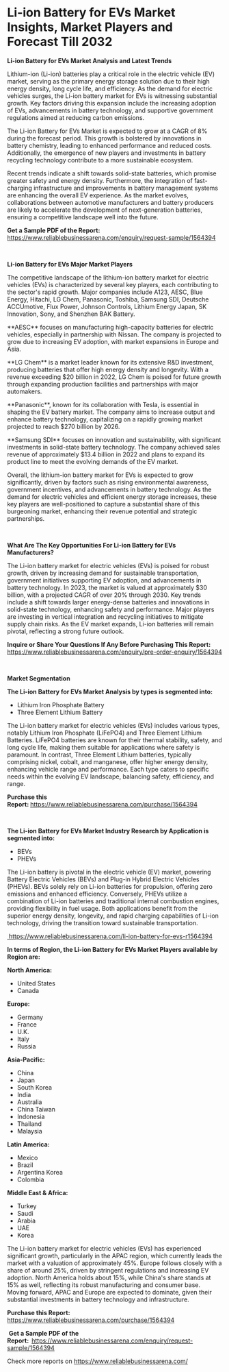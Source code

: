 <p><h1>Li-ion Battery for EVs Market Insights, Market Players and Forecast Till 2032</h1></p><p><strong>Li-ion Battery for EVs Market Analysis and Latest Trends</strong></p>
<p><p>Lithium-ion (Li-ion) batteries play a critical role in the electric vehicle (EV) market, serving as the primary energy storage solution due to their high energy density, long cycle life, and efficiency. As the demand for electric vehicles surges, the Li-ion battery market for EVs is witnessing substantial growth. Key factors driving this expansion include the increasing adoption of EVs, advancements in battery technology, and supportive government regulations aimed at reducing carbon emissions.</p><p>The Li-ion Battery for EVs Market is expected to grow at a CAGR of 8% during the forecast period. This growth is bolstered by innovations in battery chemistry, leading to enhanced performance and reduced costs. Additionally, the emergence of new players and investments in battery recycling technology contribute to a more sustainable ecosystem. </p><p>Recent trends indicate a shift towards solid-state batteries, which promise greater safety and energy density. Furthermore, the integration of fast-charging infrastructure and improvements in battery management systems are enhancing the overall EV experience. As the market evolves, collaborations between automotive manufacturers and battery producers are likely to accelerate the development of next-generation batteries, ensuring a competitive landscape well into the future.</p></p>
<p><strong>Get a Sample PDF of the Report:&nbsp;</strong> <a href="https://www.reliablebusinessarena.com/enquiry/request-sample/1564394?utm_campaign=3183&utm_medium=2&utm_source=Github&utm_content=ia&utm_term=07042025&utm_id=li-ion-battery-for-evs">https://www.reliablebusinessarena.com/enquiry/request-sample/1564394</a></p>
<p>&nbsp;</p>
<p><strong>Li-ion Battery for EVs Major Market Players</strong></p>
<p><p>The competitive landscape of the lithium-ion battery market for electric vehicles (EVs) is characterized by several key players, each contributing to the sector's rapid growth. Major companies include A123, AESC, Blue Energy, Hitachi, LG Chem, Panasonic, Toshiba, Samsung SDI, Deutsche ACCUmotive, Flux Power, Johnson Controls, Lithium Energy Japan, SK Innovation, Sony, and Shenzhen BAK Battery.</p><p>**AESC** focuses on manufacturing high-capacity batteries for electric vehicles, especially in partnership with Nissan. The company is projected to grow due to increasing EV adoption, with market expansions in Europe and Asia.</p><p>**LG Chem** is a market leader known for its extensive R&D investment, producing batteries that offer high energy density and longevity. With a revenue exceeding $20 billion in 2022, LG Chem is poised for future growth through expanding production facilities and partnerships with major automakers.</p><p>**Panasonic**, known for its collaboration with Tesla, is essential in shaping the EV battery market. The company aims to increase output and enhance battery technology, capitalizing on a rapidly growing market projected to reach $270 billion by 2026.</p><p>**Samsung SDI** focuses on innovation and sustainability, with significant investments in solid-state battery technology. The company achieved sales revenue of approximately $13.4 billion in 2022 and plans to expand its product line to meet the evolving demands of the EV market.</p><p>Overall, the lithium-ion battery market for EVs is expected to grow significantly, driven by factors such as rising environmental awareness, government incentives, and advancements in battery technology. As the demand for electric vehicles and efficient energy storage increases, these key players are well-positioned to capture a substantial share of this burgeoning market, enhancing their revenue potential and strategic partnerships.</p></p>
<p>&nbsp;</p>
<p><strong>What Are The Key Opportunities For Li-ion Battery for EVs Manufacturers?</strong></p>
<p><p>The Li-ion battery market for electric vehicles (EVs) is poised for robust growth, driven by increasing demand for sustainable transportation, government initiatives supporting EV adoption, and advancements in battery technology. In 2023, the market is valued at approximately $30 billion, with a projected CAGR of over 20% through 2030. Key trends include a shift towards larger energy-dense batteries and innovations in solid-state technology, enhancing safety and performance. Major players are investing in vertical integration and recycling initiatives to mitigate supply chain risks. As the EV market expands, Li-ion batteries will remain pivotal, reflecting a strong future outlook.</p></p>
<p><strong>Inquire or Share Your Questions If Any Before Purchasing This Report:</strong> <a href="https://www.reliablebusinessarena.com/enquiry/pre-order-enquiry/1564394?utm_campaign=3183&utm_medium=2&utm_source=Github&utm_content=ia&utm_term=07042025&utm_id=li-ion-battery-for-evs">https://www.reliablebusinessarena.com/enquiry/pre-order-enquiry/1564394</a></p>
<p>&nbsp;</p>
<p><strong>Market Segmentation</strong></p>
<p><strong>The Li-ion Battery for EVs Market Analysis by types is segmented into:</strong></p>
<p><ul><li>Lithium Iron Phosphate Battery</li><li>Three Element Lithium Battery</li></ul></p>
<p><p>The Li-ion battery market for electric vehicles (EVs) includes various types, notably Lithium Iron Phosphate (LiFePO4) and Three Element Lithium Batteries. LiFePO4 batteries are known for their thermal stability, safety, and long cycle life, making them suitable for applications where safety is paramount. In contrast, Three Element Lithium batteries, typically comprising nickel, cobalt, and manganese, offer higher energy density, enhancing vehicle range and performance. Each type caters to specific needs within the evolving EV landscape, balancing safety, efficiency, and range.</p></p>
<p><strong>Purchase this Report:&nbsp;</strong><a href="https://www.reliablebusinessarena.com/purchase/1564394?utm_campaign=3183&utm_medium=2&utm_source=Github&utm_content=ia&utm_term=07042025&utm_id=li-ion-battery-for-evs">https://www.reliablebusinessarena.com/purchase/1564394</a></p>
<p>&nbsp;</p>
<p><strong>The Li-ion Battery for EVs Market Industry Research by Application is segmented into:</strong></p>
<p><ul><li>BEVs</li><li>PHEVs</li></ul></p>
<p><p>The Li-ion battery is pivotal in the electric vehicle (EV) market, powering Battery Electric Vehicles (BEVs) and Plug-in Hybrid Electric Vehicles (PHEVs). BEVs solely rely on Li-ion batteries for propulsion, offering zero emissions and enhanced efficiency. Conversely, PHEVs utilize a combination of Li-ion batteries and traditional internal combustion engines, providing flexibility in fuel usage. Both applications benefit from the superior energy density, longevity, and rapid charging capabilities of Li-ion technology, driving the transition toward sustainable transportation.</p></p>
<p><a href="https://www.reliablebusinessarena.com/li-ion-battery-for-evs-r1564394?utm_campaign=3183&utm_medium=2&utm_source=Github&utm_content=ia&utm_term=07042025&utm_id=li-ion-battery-for-evs">&nbsp;https://www.reliablebusinessarena.com/li-ion-battery-for-evs-r1564394</a></p>
<p><strong>In terms of Region, the Li-ion Battery for EVs Market Players available by Region are:</strong></p>
<p>
    <p> <strong> North America: </strong>
        <ul>
            <li>United States</li>
            <li>Canada</li>
        </ul>
        </p> 
    <p> <strong> Europe: </strong>
        <ul>
            <li>Germany</li>
            <li>France</li>
            <li>U.K.</li>
            <li>Italy</li>
            <li>Russia</li>
        </ul>
        </p> 
    <p> <strong> Asia-Pacific: </strong>
        <ul>
            <li>China</li>
            <li>Japan</li>
            <li>South Korea</li>
            <li>India</li>
            <li>Australia</li>
            <li>China Taiwan</li>
            <li>Indonesia</li>
            <li>Thailand</li>
            <li>Malaysia</li>
        </ul>
        </p> 
    <p> <strong> Latin America: </strong>
        <ul>
            <li>Mexico</li>
            <li>Brazil</li>
            <li>Argentina Korea</li>
            <li>Colombia</li>
        </ul>
        </p> 
    <p> <strong> Middle East & Africa: </strong>
        <ul>
            <li>Turkey</li>
            <li>Saudi</li>
            <li>Arabia</li>
            <li>UAE</li>
            <li>Korea</li>
        </ul>
    </p>
    </p>
<p><p>The Li-ion battery market for electric vehicles (EVs) has experienced significant growth, particularly in the APAC region, which currently leads the market with a valuation of approximately 45%. Europe follows closely with a share of around 25%, driven by stringent regulations and increasing EV adoption. North America holds about 15%, while China's share stands at 15% as well, reflecting its robust manufacturing and consumer base. Moving forward, APAC and Europe are expected to dominate, given their substantial investments in battery technology and infrastructure.</p></p>
<p><strong>Purchase this Report: </strong><a href="https://www.reliablebusinessarena.com/purchase/1564394?utm_campaign=3183&utm_medium=2&utm_source=Github&utm_content=ia&utm_term=07042025&utm_id=li-ion-battery-for-evs">https://www.reliablebusinessarena.com/purchase/1564394</a></p>
<p>&nbsp;<strong>Get a Sample PDF of the Report:&nbsp;&nbsp;</strong><a href="https://www.reliablebusinessarena.com/enquiry/request-sample/1564394?utm_campaign=3183&utm_medium=2&utm_source=Github&utm_content=ia&utm_term=07042025&utm_id=li-ion-battery-for-evs">https://www.reliablebusinessarena.com/enquiry/request-sample/1564394</a></p>
<p><strong></strong></p>
<p>Check more reports on <a href="https://www.reliablebusinessarena.com/?utm_campaign=3183&utm_medium=2&utm_source=Github&utm_content=ia&utm_term=07042025&utm_id=li-ion-battery-for-evs">https://www.reliablebusinessarena.com/</a></p>
